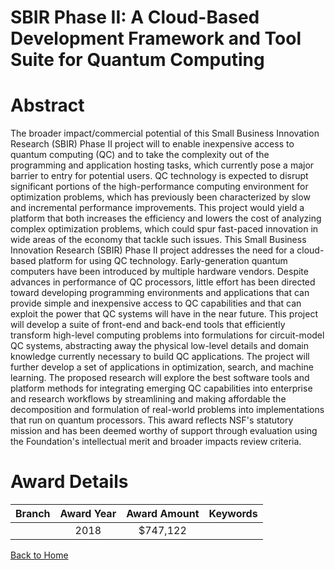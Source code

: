 
SBIR Phase II: A Cloud-Based Development Framework and Tool Suite for Quantum Computing
=======================================================================================

# Abstract


The broader impact/commercial potential of this Small Business Innovation Research (SBIR) Phase II project will to enable inexpensive access to quantum computing (QC) and to take the complexity out of the programming and application hosting tasks, which currently pose a major barrier to entry for potential users. QC technology is expected to disrupt significant portions of the high-performance computing environment for optimization problems, which has previously been characterized by slow and incremental performance improvements. This project would yield a platform that both increases the efficiency and lowers the cost of analyzing complex optimization problems, which could spur fast-paced innovation in wide areas of the economy that tackle such issues. This Small Business Innovation Research (SBIR) Phase II project addresses the need for a cloud-based platform for using QC technology. Early-generation quantum computers have been introduced by multiple hardware vendors. Despite advances in performance of QC processors, little effort has been directed toward developing programming environments and applications that can provide simple and inexpensive access to QC capabilities and that can exploit the power that QC systems will have in the near future. This project will develop a suite of front-end and back-end tools that efficiently transform high-level computing problems into formulations for circuit-model QC systems, abstracting away the physical low-level details and domain knowledge currently necessary to build QC applications. The project will further develop a set of applications in optimization, search, and machine learning. The proposed research will explore the best software tools and platform methods for integrating emerging QC capabilities into enterprise and research workflows by streamlining and making affordable the decomposition and formulation of real-world problems into implementations that run on quantum processors. This award reflects NSF's statutory mission and has been deemed worthy of support through evaluation using the Foundation's intellectual merit and broader impacts review criteria.  

# Award Details

|Branch|Award Year|Award Amount|Keywords|
| :---: | :---: | :---: | :---: |
||2018|$747,122||
  
  


[Back to Home](https://github.com/chrischow/dod_sbir_awards/JT/#378)